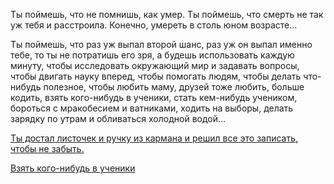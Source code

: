 Ты поймешь, что не помнишь, как умер. 
Ты поймешь, что смерть не так уж тебя и расстроила. 
Конечно, умереть в столь юном возрасте...

Ты поймешь, что раз уж выпал второй шанс,
раз уж он выпал именно тебе, то ты не потратишь его зря,
а будешь использовать каждую минуту, чтобы исследовать окружающий мир
и задавать вопросы,
чтобы двигать науку вперед, 
чтобы помогать людям,
чтобы делать что-нибудь полезное,
чтобы любить маму,
друзей тоже любить,
больше кодить,
взять кого-нибудь в ученики,
стать кем-нибудь учеником,
бороться с мракобесием и ватниками,
ходить на выборы,
делать зарядку по утрам и обливаться холодной водой...


[Ты достал листочек и ручку из кармана и решил все это записать, чтобы не забыть.](pen-paper/pen-paper.md)

[Взять кого-нибудь в ученики](be-teacher/be-teacher.md)
